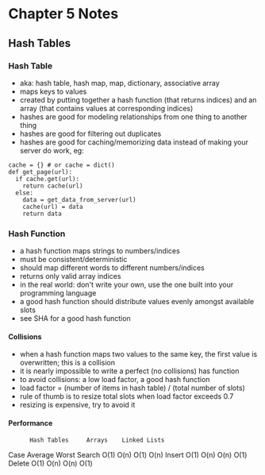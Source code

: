 # Chapter 5 Notes

## Hash Tables

### Hash Table

* aka: hash table, hash map, map, dictionary, associative array
* maps keys to values
* created by putting together a hash function (that returns indices) and an array (that contains values at corresponding indices)
* hashes are good for modeling relationships from one thing to another thing
* hashes are good for filtering out duplicates
* hashes are good for caching/memorizing data instead of making your server do work, eg:

```python2
cache = {} # or cache = dict()
def get_page(url):
  if cache.get(url):
    return cache(url)
  else:
    data = get_data_from_server(url)
    cache(url) = data
    return data
```

### Hash Function

* a hash function maps strings to numbers/indices
* must be consistent/deterministic
* should map different words to different numbers/indices
* returns only valid array indices
* in the real world: don't write your own, use the one built into your programming language
* a good hash function should distribute values evenly amongst available slots
* see SHA for a good hash function

#### Collisions
* when a hash function maps two values to the same key, the first value is overwritten; this is a collision
* it is nearly impossible to write a perfect (no collisions) has function
* to avoid collisions: a low load factor, a good hash function
* load factor = (number of items in hash table) / (total number of slots)
* rule of thumb is to resize total slots when load factor exceeds 0.7
* resizing is expensive, try to avoid it


#### Performance

          Hash Tables     Arrays    Linked Lists
Case    Average   Worst
Search  O(1)      O(n)    O(1)      O(n)
Insert  O(1)      O(n)    O(n)      O(1)
Delete  O(1)      O(n)    O(n)      O(1)
